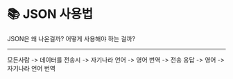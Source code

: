 # 📚 JSON 사용법

JSON은 왜 나온걸까?
어떻게 사용해야 하는 걸까?

---

모든사람 -> 데이터를 전송시 -> 자기나라 언어 -> 영어 번역 -> 전송
응답 -> 영어 -> 자기나라 언어 번역
